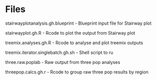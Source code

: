 # Files #
  stairwayplotanalysis.gh.blueprint - Blueprint input file for Stairway plot
  
  stairwayplot.gh.R - Rcode to plot the output from Stairway plot
  
  treemix.analyses.gh.R - Rcode to analyse and plot treemix outputs 
  
  treemix.iterator.singlebatch.gh.sh - Shell script to ru
  
  three.raw.poplab - Raw output from three pop analyses
  
  threepop.calcs.gh.r - Rcode to group raw three pop results by region
  
